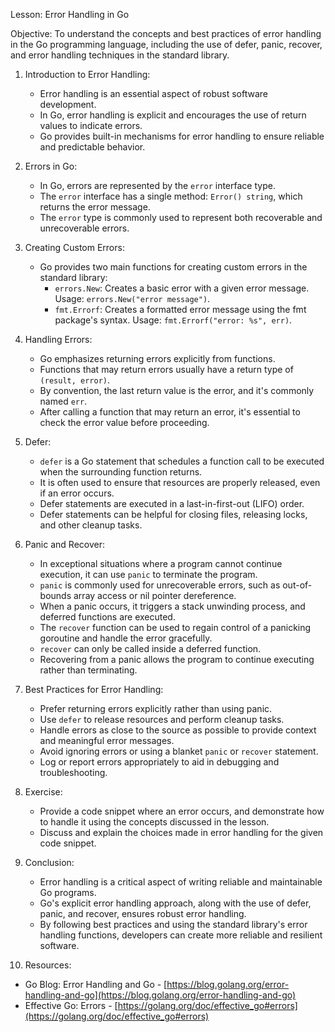 Lesson: Error Handling in Go

Objective: 
To understand the concepts and best practices of error handling in the Go programming language, including the use of defer, panic, recover, and error handling techniques in the standard library.

1. Introduction to Error Handling:
   - Error handling is an essential aspect of robust software development.
   - In Go, error handling is explicit and encourages the use of return values to indicate errors.
   - Go provides built-in mechanisms for error handling to ensure reliable and predictable behavior.

2. Errors in Go:
   - In Go, errors are represented by the `error` interface type.
   - The `error` interface has a single method: `Error() string`, which returns the error message.
   - The `error` type is commonly used to represent both recoverable and unrecoverable errors.

3. Creating Custom Errors:
   - Go provides two main functions for creating custom errors in the standard library:
     - `errors.New`: Creates a basic error with a given error message. Usage: `errors.New("error message")`.
     - `fmt.Errorf`: Creates a formatted error message using the fmt package's syntax. Usage: `fmt.Errorf("error: %s", err)`.

4. Handling Errors:
   - Go emphasizes returning errors explicitly from functions.
   - Functions that may return errors usually have a return type of `(result, error)`.
   - By convention, the last return value is the error, and it's commonly named `err`.
   - After calling a function that may return an error, it's essential to check the error value before proceeding.

5. Defer:
   - `defer` is a Go statement that schedules a function call to be executed when the surrounding function returns.
   - It is often used to ensure that resources are properly released, even if an error occurs.
   - Defer statements are executed in a last-in-first-out (LIFO) order.
   - Defer statements can be helpful for closing files, releasing locks, and other cleanup tasks.

6. Panic and Recover:
   - In exceptional situations where a program cannot continue execution, it can use `panic` to terminate the program.
   - `panic` is commonly used for unrecoverable errors, such as out-of-bounds array access or nil pointer dereference.
   - When a panic occurs, it triggers a stack unwinding process, and deferred functions are executed.
   - The `recover` function can be used to regain control of a panicking goroutine and handle the error gracefully.
   - `recover` can only be called inside a deferred function.
   - Recovering from a panic allows the program to continue executing rather than terminating.

7. Best Practices for Error Handling:
   - Prefer returning errors explicitly rather than using panic.
   - Use `defer` to release resources and perform cleanup tasks.
   - Handle errors as close to the source as possible to provide context and meaningful error messages.
   - Avoid ignoring errors or using a blanket `panic` or `recover` statement.
   - Log or report errors appropriately to aid in debugging and troubleshooting.

8. Exercise:
   - Provide a code snippet where an error occurs, and demonstrate how to handle it using the concepts discussed in the lesson.
   - Discuss and explain the choices made in error handling for the given code snippet.

9. Conclusion:
   - Error handling is a critical aspect of writing reliable and maintainable Go programs.
   - Go's explicit error handling approach, along with the use of defer, panic, and recover, ensures robust error handling.
   - By following best practices and using the standard library's error handling functions, developers can create more reliable and resilient software.

10. Resources:

- Go Blog: Error Handling and Go - [https://blog.golang.org/error-handling-and-go](https://blog.golang.org/error-handling-and-go)
- Effective Go: Errors - [https://golang.org/doc/effective_go#errors](https://golang.org/doc/effective_go#errors)